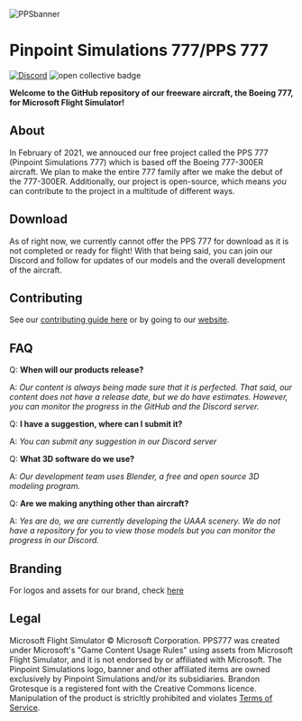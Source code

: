 ![PPSbanner](https://github.com/PinpointSimulations/pps-branding/blob/main/assets/logos/Pinpoint-Banner.PNG)

# Pinpoint Simulations 777/PPS 777

[![Discord](https://img.shields.io/discord/807148974745714709.svg?label=&logo=discord&logoColor=ffffff&color=7389D8&labelColor=6A7EC2)](https://discord.gg/MdtbBnVK9Y)
<img alt="open collective badge" src="https://opencollective.com/pinpointsimulations/tiers/donate-to-us/badge.svg?label=Our%20Current%20Contributors!&color=red" />

**Welcome to the GitHub repository of our freeware aircraft, the Boeing 777, for Microsoft Flight Simulator!**

## About

In February of 2021, we annouced our free project called the PPS 777 (Pinpoint Simulations 777) which is based off the Boeing 777-300ER aircraft. We plan to make the entire 777 family after we make the debut of the 777-300ER. Additionally, our project is open-source, which means *you* can contribute to the project in a multitude of different ways.

## Download

As of right now, we currently cannot offer the PPS 777 for download as it is not completed or ready for flight! With that being said, you can join our Discord and follow for updates of our models and the overall development of the aircraft.

## Contributing

See our [contributing guide here](https://github.com/Pinpoint-Simulations/PPS777/blob/master/.github/Contributing.md) or by going to our [website](https://pinpointsimulations.net/pull_requests.html).

## FAQ

Q: **When will our products release?**

A: *Our content is always being made sure that it is perfected. That said, our content does not have a release date, but we do have estimates. However, you can monitor the progress in the GitHub and the Discord server.*

Q: **I have a suggestion, where can I submit it?**

A: *You can submit any suggestion in our Discord server*

Q: **What 3D software do we use?**

A: *Our development team uses Blender, a free and open source 3D modeling program.*

Q: **Are we making anything other than aircraft?**

A: *Yes are do, we are currently developing the UAAA scenery. We do not have a repository for you to view those models but you can monitor the progress in our Discord.*

## Branding

For logos and assets for our brand, check [here](https://github.com/PinpointSimulations/pps-branding)

## Legal

Microsoft Flight Simulator © Microsoft Corporation. PPS777 was created under Microsoft's "Game Content Usage Rules" using assets from Microsoft Flight Simulator, and it is not endorsed by or affiliated with Microsoft. The Pinpoint Simulations logo, banner and other affiliated items are owned exclusively by Pinpoint Simulations and/or its subsidiaries. Brandon Grotesque is a registered font with the Creative Commons licence. Manipulation of the product is stricltly prohibited and violates [Terms of Service](https://pinpointsimulations.net/tos.html). 



